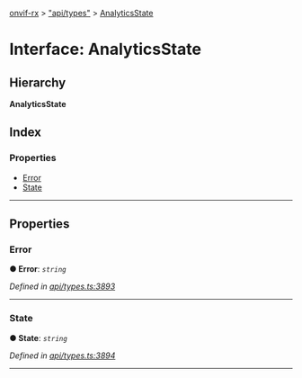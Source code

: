 [onvif-rx](../README.md) > ["api/types"](../modules/_api_types_.md) > [AnalyticsState](../interfaces/_api_types_.analyticsstate.md)

# Interface: AnalyticsState

## Hierarchy

**AnalyticsState**

## Index

### Properties

* [Error](_api_types_.analyticsstate.md#error)
* [State](_api_types_.analyticsstate.md#state)

---

## Properties

<a id="error"></a>

###  Error

**● Error**: *`string`*

*Defined in [api/types.ts:3893](https://github.com/patrickmichalina/onvif-rx/blob/d62cee9/src/api/types.ts#L3893)*

___
<a id="state"></a>

###  State

**● State**: *`string`*

*Defined in [api/types.ts:3894](https://github.com/patrickmichalina/onvif-rx/blob/d62cee9/src/api/types.ts#L3894)*

___

